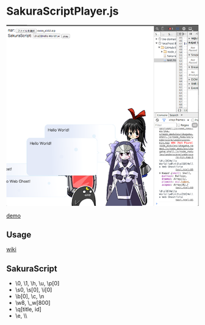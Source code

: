 # SakuraScriptPlayer.js

![screenshot](https://raw.githubusercontent.com/Ikagaka/SakuraScriptPlayer.js/master/screenshot.png )

[demo](https://ikagaka.github.io/node_modules/ikagaka.sakurascriptplayer.js/test.html)

## Usage

[wiki](https://github.com/Ikagaka/SakuraScriptPlayer.js/wiki/SakuraScriptPlayer.js )


## SakuraScript

+ \\0, \\1, \\h, \\u, \\p[0]
+ \\s0, \\s[0], \\i[0]
+ \\b[0], \\c, \\n
+ \\w8, \\_w[800]
+ \q[title, id]
+ \\e, \\\\
